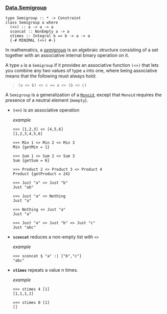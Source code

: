 ### [Data.Semigroup](https://hackage.haskell.org/package/base-4.19.0.0/docs/Data-Semigroup.html)

```
type Semigroup :: * -> Constraint
class Semigroup a where
  (<>) :: a -> a -> a
  sconcat :: NonEmpty a -> a
  stimes :: Integral b => b -> a -> a
  {-# MINIMAL (<>) #-}
```

In mathematics, a [*semigroup*](https://en.wikipedia.org/wiki/Semigroup)
is an algebraic structure consisting of a set together
with an associative internal binary operation on it.

A type `a` is a `Semigroup` if it provides an associative function `(<>)`
that lets you combine any two values of type `a` into one,
where being associative means that the following must always hold:

> `(a <> b) <> c == a <> (b <> c)`

A `Semigroup` is a generalization of a [`Monoid`](Monoid.md),
except that `Monoid` requires the presence of a neutral element (`mempty`).

* **`(<>)`** is an associative operation

  *example*

  ```
  >>> [1,2,3] <> [4,5,6]
  [1,2,3,4,5,6]

  >>> Min 1 <> Min 2 <> Min 3
  Min {getMin = 1}

  >>> Sum 1 <> Sum 2 <> Sum 3
  Sum {getSum = 6}

  >>> Product 2 <> Product 3 <> Product 4
  Product {getProduct = 24}

  >>> Just "a" <> Just "b"
  Just "ab"

  >>> Just "a" <> Nothing
  Just "a"

  >>> Nothing <> Just "a"
  Just "a"

  >>> Just "a" <> Just "b" <> Just "c"
  Just "abc"
  ```

* **`sconcat`** reduces a non-empty list with `<>`

  *example*

  ```
  >>> sconcat $ "a" :| ["b","c"]
  "abc"
  ```

* **`stimes`** repeats a value n times.

  *example*

  ```
  >>> stimes 4 [1]
  [1,1,1,1]

  >>> stimes 0 [1]
  []
  ```

